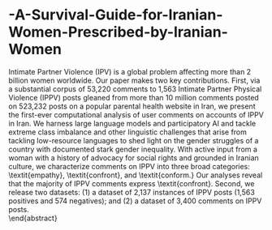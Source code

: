 # -A-Survival-Guide-for-Iranian-Women-Prescribed-by-Iranian-Women

Intimate Partner Violence (IPV) is a global problem affecting more than 2 billion women worldwide. Our paper makes two key contributions. First, via a substantial corpus of 53,220 comments to 1,563 Intimate Partner Physical Violence (IPPV) posts gleaned from more than 10 million comments posted on 523,232 posts on a popular parental health website in Iran, we present the first-ever computational analysis of user comments on accounts of IPPV in Iran. We harness large language models and participatory AI and tackle extreme class imbalance and other linguistic challenges that arise from tackling low-resource languages to shed light on the gender struggles of a country with documented stark gender inequality. With active input from a woman with a history of advocacy for social rights and grounded in Iranian culture, we characterize comments on IPPV into three broad categories: \textit{empathy}, \textit{confront}, and \textit{conform.}  Our analyses reveal that the majority of IPPV comments express \textit{confront}. Second, we release two datasets: (1) a dataset of 2,137 instances of IPPV posts (1,563 positives and 574 negatives); and (2) a dataset of 3,400 comments on IPPV posts.  
\end{abstract}
